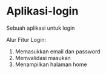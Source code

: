 # Aplikasi-login
Sebuah aplikasi untuk login

Alur Fitur Login:
1. Memasukkan email dan password
2. Memvalidasi masukan
3. Menampilkan halaman home
